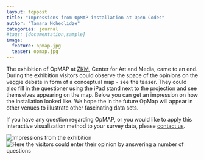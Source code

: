 ```yaml
---
layout: toppost
title: "Impressions from OpMAP installation at Open Codes"
author: "Tamara Mchedlidze"
categories: journal
#tags: [documentation,sample]
image:
  feature: opmap.jpg
  teaser: opmap.jpg
---
```


The exhibition of OpMAP at [ZKM](http://zkm.de/en), Center for Art and Media, came to an end. During the exhibition visitors could observe the space of the opinions on the veggie debate in form of a conceptual map - see the teaser. They could also fill in the questioner
using the iPad stand next to the projection and see themselves appearing on the map. Below you can get an impression on how the installation looked like. We hope the in the future OpMap will appear in other venues to illustrate other fascinating data sets.   

If you have any question regarding OpMAP, or you would like to apply this interactive visualization method to your survey data, please [contact us](mailto:t.mtsentlintze@uu.nl).

![Impressions from the exhibition](installation_opmap.jpg)
![Here the visitors could enter their opinion by answering a number of questions](ipad_opmap.jpg)

